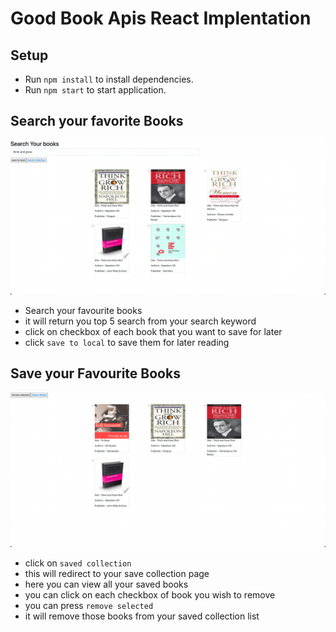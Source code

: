 # Good Book Apis React Implentation

## Setup
* Run `npm install` to install dependencies.
* Run `npm start` to start application.

## Search your favorite Books

<img src="https://raw.githubusercontent.com/samarth30/React-Google-Book-api/master/Screenshot%202022-05-27%20at%206.35.27%20PM.png"/>

* Search your favourite books 
* it will return you top 5 search from your search keyword
* click on checkbox of each book that you want to save for later
* click ``save to local`` to save them for later reading 

## Save your Favourite Books
<img src="https://raw.githubusercontent.com/samarth30/React-Google-Book-api/master/Screenshot%202022-05-27%20at%206.35.21%20PM.png"/>

* click on ``saved collection``
* this will redirect to your save collection page
* here you can view all your saved books 
* you can click on each checkbox of book you wish to remove
* you can press ``remove selected``
* it will remove those books from your saved collection list


